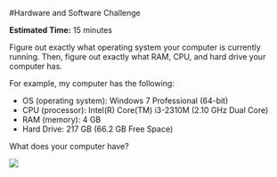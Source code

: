 #Hardware and Software Challenge

**Estimated Time:** 15 minutes

Figure out exactly what operating system your computer is currently running. Then, figure out exactly what RAM, CPU, and hard drive your computer has.

For example, my computer has the following:

* OS (operating system): Windows 7 Professional (64-bit)
* CPU (processor): Intel(R) Core(TM) i3-2310M (2.10 GHz Dual Core)
* RAM (memory): 4 GB
* Hard Drive: 217 GB (66.2 GB Free Space)

What does your computer have?


![](http://christensenacademy.org/img/signature.png)
